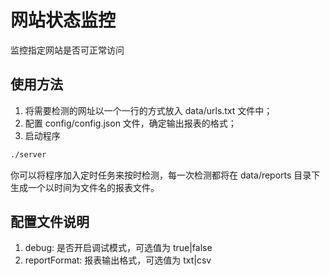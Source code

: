 # 网站状态监控
监控指定网站是否可正常访问

## 使用方法
1. 将需要检测的网址以一个一行的方式放入 data/urls.txt 文件中；
2. 配置 config/config.json 文件，确定输出报表的格式；
3. 启动程序
```bash
./server
```
你可以将程序加入定时任务来按时检测，每一次检测都将在 data/reports 目录下生成一个以时间为文件名的报表文件。

## 配置文件说明
1. debug: 是否开启调试模式，可选值为 true|false
2. reportFormat: 报表输出格式，可选值为 txt|csv